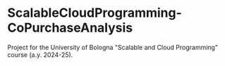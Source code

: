 # ScalableCloudProgramming-CoPurchaseAnalysis
Project for the University of Bologna "Scalable and Cloud Programming" course (a.y. 2024-25).
